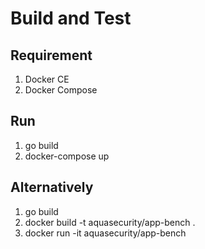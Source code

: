 # Build and Test
## Requirement
1. Docker CE
1. Docker Compose

## Run
1. go build
1. docker-compose up

## Alternatively
1. go build
1. docker build -t aquasecurity/app-bench .
1. docker run -it aquasecurity/app-bench
